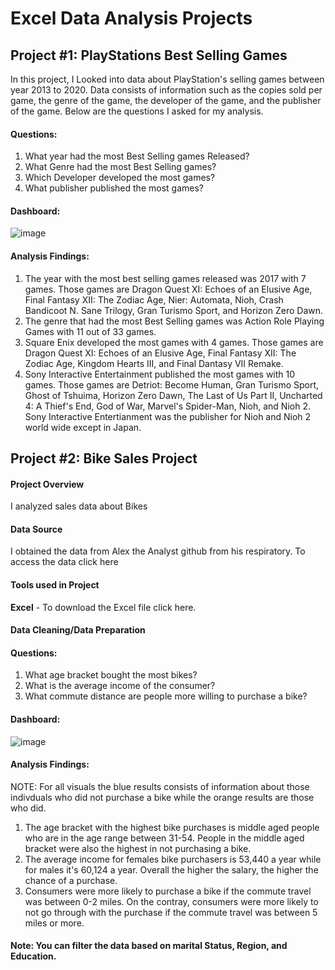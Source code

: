 # Excel Data Analysis Projects

## Project #1: PlayStations Best Selling Games

In this project, I Looked into data about PlayStation's selling games between year 2013 to 2020. Data consists of information such as the copies sold per game, the genre of the game, the developer of the game, and the publisher of the game. Below are the questions I asked for my analysis.

  #### Questions:
  1. What year had the most Best Selling games Released? 
  3. What Genre had the most Best Selling games? 
  4. Which Developer developed the most games?
  5. What publisher published the most games? 

#### Dashboard: 

![image](https://github.com/gigimontes/Excel-projects/assets/143570053/f03ee252-59c6-4e92-b342-eba7f41be885)

  #### Analysis Findings:
  1. The year with the most best selling games released was 2017 with 7 games. Those games are Dragon Quest XI: Echoes of an Elusive Age, Final Fantasy XII: The Zodiac Age, Nier: Automata, Nioh, Crash Bandicoot N. Sane Trilogy, Gran Turismo Sport, and Horizon Zero Dawn.
  2. The genre that had the most Best Selling games was Action Role Playing Games with 11 out of 33 games.
  3. Square Enix developed the most games with 4 games. Those games are Dragon Quest XI: Echoes of an Elusive Age, Final Fantasy XII: The Zodiac Age, Kingdom Hearts III, and Final Dantasy VII Remake. 
  4. Sony Interactive Entertainment published the most games with 10 games. Those games are Detriot: Become Human, Gran Turismo Sport, Ghost of Tshuima, Horizon Zero Dawn, The Last of Us Part II, Uncharted 4: A Thief's End, God of War, Marvel's Spider-Man, Nioh, and Nioh 2. Sony Interactive Entertianment was the publisher for Nioh and Nioh 2 world wide except in Japan. 


## Project #2: Bike Sales Project

#### Project Overview
I analyzed sales data about Bikes 

#### Data Source
I obtained the data from Alex the Analyst github from his respiratory. To access the data click here

#### Tools used in Project
**Excel**
    - To download the Excel file click here.

#### Data Cleaning/Data Preparation


#### Questions: 
1. What age bracket bought the most bikes?
2. What is the average income of the consumer? 
3. What commute distance are people more willing to purchase a bike? 

#### Dashboard: 

![image](https://github.com/gigimontes/Excel-projects/assets/143570053/d4251f66-358b-4ead-80cf-61ef91659b84)

  #### Analysis Findings: 
   NOTE: For all visuals the blue results consists of information about those indivduals who did not purchase a bike while the orange results are those who did.
   
1. The age bracket with the highest bike purchases is middle aged people who are in the age range between 31-54. People in the middle aged bracket were also the highest in not purchasing a bike. 
  2. The average income for females bike purchasers is 53,440 a year while for males it's 60,124 a year. Overall the higher the salary, the higher the chance of a purchase.  
  3. Consumers were more likely to purchase a bike if the commute travel was between 0-2 miles. On the contray, consumers were more likely to not go through with the purchase if the commute travel was between 5 miles or more.

#### Note: You can filter the data based on marital Status, Region, and Education. 
